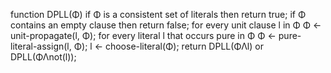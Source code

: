 function DPLL(Φ)
   if Φ is a consistent set of literals
       then return true;
   if Φ contains an empty clause
       then return false;
   for every unit clause l in Φ
      Φ ← unit-propagate(l, Φ);
   for every literal l that occurs pure in Φ
      Φ ← pure-literal-assign(l, Φ);
   l ← choose-literal(Φ);
   return DPLL(ΦΛl) or DPLL(ΦΛnot(l));
